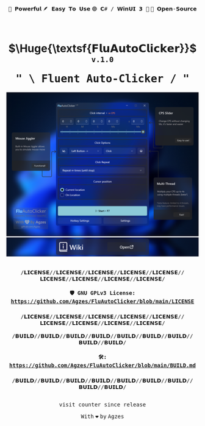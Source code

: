 
<div align="center"><kbd></kbd> <kbd>🚀 𝗣𝗼𝘄𝗲𝗿𝗳𝘂𝗹</kbd> <kbd>🪶 𝗘𝗮𝘀𝘆 𝗧𝗼 𝗨𝘀𝗲</kbd> <kbd>🟣 𝗖# / 𝗪𝗶𝗻𝗨𝗜 𝟯 🔵</kbd> <kbd>📂 𝗢𝗽𝗲𝗻-𝗦𝗼𝘂𝗿𝗰𝗲</kbd> <kbd></kbd> </div>
<h1 align="center">&nbsp;&nbsp;&nbsp;&nbsp;&nbsp;&nbsp; $\Huge{\textsf{𝗙𝗹𝘂𝗔𝘂𝘁𝗼𝗖𝗹𝗶𝗰𝗸𝗲𝗿}}$ <sup><sup><kbd>v.1.0</kbd></sup></sup> 
<br><kbd>" \ Fluent Auto-Clicker / "</kbd></h1>
<div align="center">


<a href="" target="_blank" width="1000">
   <img src="ReadMe/ShowCase.png" width="1000" alt="👁️ Showcase"/>
</a>
<a href="Wiki/README.md" target="_blank" width="1000">
   <img src="ReadMe/Wiki.png" width="1000" alt="📚 Wiki"/>
</a>

</div><h2 align="center">  </h2>

<div align="center"><kbd align="center">
/𝗟𝗜𝗖𝗘𝗡𝗦𝗘//𝗟𝗜𝗖𝗘𝗡𝗦𝗘//𝗟𝗜𝗖𝗘𝗡𝗦𝗘//𝗟𝗜𝗖𝗘𝗡𝗦𝗘//𝗟𝗜𝗖𝗘𝗡𝗦𝗘//𝗟𝗜𝗖𝗘𝗡𝗦𝗘//𝗟𝗜𝗖𝗘𝗡𝗦𝗘//𝗟𝗜𝗖𝗘𝗡𝗦𝗘//𝗟𝗜𝗖𝗘𝗡𝗦𝗘/<h4> </h4>
<h4>

🛡️ GNU GPLv3 License: https://github.com/Agzes/FluAutoClicker/blob/main/LICENSE 
</h4><h3></h3>
/𝗟𝗜𝗖𝗘𝗡𝗦𝗘//𝗟𝗜𝗖𝗘𝗡𝗦𝗘//𝗟𝗜𝗖𝗘𝗡𝗦𝗘//𝗟𝗜𝗖𝗘𝗡𝗦𝗘//𝗟𝗜𝗖𝗘𝗡𝗦𝗘//𝗟𝗜𝗖𝗘𝗡𝗦𝗘//𝗟𝗜𝗖𝗘𝗡𝗦𝗘//𝗟𝗜𝗖𝗘𝗡𝗦𝗘//𝗟𝗜𝗖𝗘𝗡𝗦𝗘/</kbd>
<br><br>

<kbd align="Center">
/𝗕𝗨𝗜𝗟𝗗//𝗕𝗨𝗜𝗟𝗗//𝗕𝗨𝗜𝗟𝗗//𝗕𝗨𝗜𝗟𝗗//𝗕𝗨𝗜𝗟𝗗//𝗕𝗨𝗜𝗟𝗗//𝗕𝗨𝗜𝗟𝗗//𝗕𝗨𝗜𝗟𝗗//𝗕𝗨𝗜𝗟𝗗/<h4> </h4>
<h4>

🛠️: https://github.com/Agzes/FluAutoClicker/blob/main/BUILD.md

<a url="">  </a>
</h4><h3></h3>
/𝗕𝗨𝗜𝗟𝗗//𝗕𝗨𝗜𝗟𝗗//𝗕𝗨𝗜𝗟𝗗//𝗕𝗨𝗜𝗟𝗗//𝗕𝗨𝗜𝗟𝗗//𝗕𝗨𝗜𝗟𝗗//𝗕𝗨𝗜𝗟𝗗//𝗕𝗨𝗜𝗟𝗗//𝗕𝗨𝗜𝗟𝗗/</kbd>

<h2 align="center">  </h2>

<!-- <h5 align="center"> <img width="auto" height="auto" src="https://visit-counter.vercel.app/counter.png?page=github.com%2FAgzes-FluAutoClicker-sincerelease&s=40&c=e2231a&bg=00000000&no=2&ff=digi&tb=&ta="> <br> -->
<kbd>visit counter since release </kbd> </h5>


<div align="center"> <kbd>With</kbd> <kbd>❤️</kbd> <kbd>by</kbd> <kbd>Agzes</kbd> </div>


<!-- https://github.com/user-attachments/assets/2ecd83fb-2455-428d-ae77-116667c3dd93
https://github.com/user-attachments/assets/58638b1b-14c7-4cd7-adb3-b52651c48754
https://github.com/user-attachments/assets/1f990133-a922-424f-ab9a-2f9fe94f5236 -->

